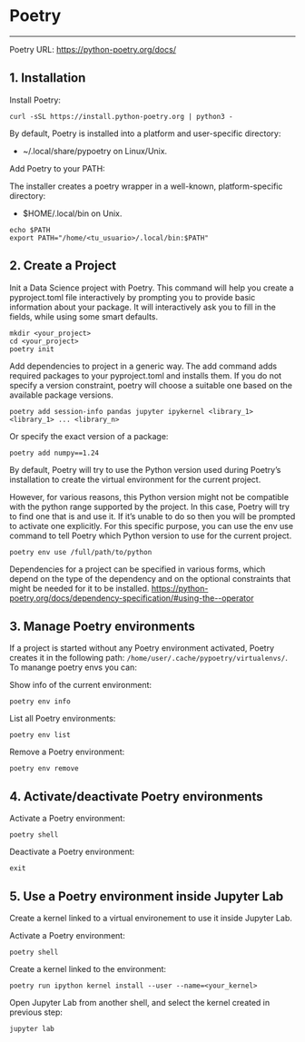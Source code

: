 # Poetry
___
Poetry URL: https://python-poetry.org/docs/

## 1. Installation

Install Poetry:
```
curl -sSL https://install.python-poetry.org | python3 -
```

By default, Poetry is installed into a platform and user-specific directory:

- ~/.local/share/pypoetry on Linux/Unix.

Add Poetry to your PATH:

The installer creates a poetry wrapper in a well-known, platform-specific directory:

- $HOME/.local/bin on Unix.

```
echo $PATH
export PATH="/home/<tu_usuario>/.local/bin:$PATH"
```

## 2. Create a Project

Init a Data Science project with Poetry. This command will help you create a pyproject.toml file interactively by prompting you to provide basic information about your package. It will interactively ask you to fill in the fields, while using some smart defaults.
```
mkdir <your_project>
cd <your_project>
poetry init
```

Add dependencies to project in a generic way. The add command adds required packages to your pyproject.toml and installs them. If you do not specify a version constraint, poetry will choose a suitable one based on the available package versions.
```
poetry add session-info pandas jupyter ipykernel <library_1> <library_1> ... <library_n>
```

Or specify the exact version of a package:
```
poetry add numpy==1.24
```

By default, Poetry will try to use the Python version used during Poetry’s installation to create the virtual environment for the current project.

However, for various reasons, this Python version might not be compatible with the python range supported by the project. In this case, Poetry will try to find one that is and use it. If it’s unable to do so then you will be prompted to activate one explicitly. For this specific purpose, you can use the env use command to tell Poetry which Python version to use for the current project.

```
poetry env use /full/path/to/python
```

Dependencies for a project can be specified in various forms, which depend on the type of the dependency and on the optional constraints that might be needed for it to be installed.
https://python-poetry.org/docs/dependency-specification/#using-the--operator


## 3. Manage Poetry environments

If a project is started without any Poetry environment activated, Poetry creates it in
the following path: `/home/user/.cache/pypoetry/virtualenvs/`. To manange poetry
envs you can:

Show info of the current environment:
```
poetry env info
```

List all Poetry environments:
```
poetry env list
```

Remove a Poetry environment:
```
poetry env remove
```

## 4. Activate/deactivate Poetry environments

Activate a Poetry environment:
```
poetry shell
```

Deactivate a Poetry environment:
```
exit
```

## 5. Use a Poetry environment inside Jupyter Lab

Create a kernel linked to a virtual environement to use it inside Jupyter Lab.

Activate a Poetry environment:
```
poetry shell
```

Create a kernel linked to the environment:
```
poetry run ipython kernel install --user --name=<your_kernel>
```

Open Jupyter Lab from another shell, and select the kernel created in previous step:
```
jupyter lab
```
